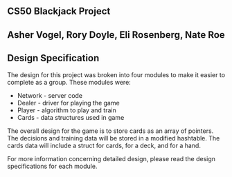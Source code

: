 ## CS50 Blackjack Project
## Asher Vogel, Rory Doyle, Eli Rosenberg, Nate Roe

## Design Specification 
The design for this project was broken into four modules to make it easier to complete as a group. These modules were:
- Network - server code
- Dealer - driver for playing the game
- Player - algorithm to play and train
- Cards - data structures used in game

The overall design for the game is to store cards as an array of pointers. The decisions and training data will be stored in a modified hashtable. The cards data will include a struct for cards, for a deck, and for a hand. 

For more information concerning detailed design, please read the design specifications for each module. 